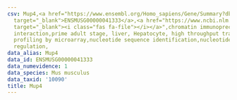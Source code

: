 ```yaml
---
csv: Mup4,<a href="https://www.ensembl.org/Homo_sapiens/Gene/Summary?db=core;g=ENSMUSG00000041333"
  target="_blank">ENSMUSG00000041333</a>,<a href="https://www.ncbi.nlm.nih.gov/pubmed/23834426"
  target="_blank"><i class="fas fa-file"></i></a>",chromatin immunoprecipitation assay,direct
  interaction,prime adult stage, liver, Hepatocyte, high throughput transcription
  profiling by microarray,nucleotide sequence identification,nucleotide sequence identification,transcriptional
  regulation,
data_alias: Mup4
data_id: ENSMUSG00000041333
data_numevidence: 1
data_species: Mus musculus
data_taxid: '10090'
title: Mup4
---
```

